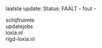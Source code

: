 laatste update: 
Status: FAALT - fout - 
<div class="service R">schijfruimte</div><div class="service Y">updatejobs</div><div class="service R">loxia.nl</div><div class="service G">rigd-loxia.nl</div>